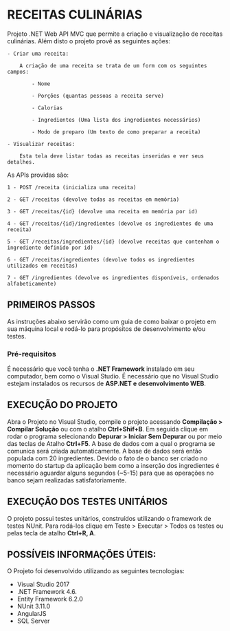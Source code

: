 # RECEITAS CULINÁRIAS

Projeto .NET Web API MVC que permite a criação e visualização de receitas culinárias. Além disto  o projeto provê as seguintes ações:

    - Criar uma receita:

        A criação de uma receita se trata de um form com os seguintes campos:

            - Nome

            - Porções (quantas pessoas a receita serve)

            - Calorias

            - Ingredientes (Uma lista dos ingredientes necessários)

            - Modo de preparo (Um texto de como preparar a receita)

    - Visualizar receitas:

        Esta tela deve listar todas as receitas inseridas e ver seus detalhes.

As APIs providas são:
              
    1 - POST /receita (inicializa uma receita)
    
    2 - GET /receitas (devolve todas as receitas em memória)

    3 - GET /receitas/{id} (devolve uma receita em memória por id)

    4 - GET /receitas/{id}/ingredientes (devolve os ingredientes de uma receita)

    5 - GET /receitas/ingredientes/{id} (devolve receitas que contenham o ingrediente definido por id)

    6 - GET /receitas/ingredientes (devolve todos os ingredientes utilizados em receitas)

    7 - GET /ingredientes (devolve os ingredientes disponíveis, ordenados alfabeticamente)
    

## PRIMEIROS PASSOS

As instruções abaixo servirão como um guia de como baixar o projeto em sua máquina local e rodá-lo para propósitos de desenvolvimento e/ou testes.

### Pré-requisitos

É necessário que você tenha o **.NET Framework** instalado em seu computador, bem como o Visual Studio. É necessário que no Visual Studio estejam instalados os recursos de **ASP.NET e desenvolvimento WEB**.

## EXECUÇÃO DO PROJETO

Abra o Projeto no Visual Studio, compile o projeto acessando **Compilação > Compilar Solução** ou com o atalho **Ctrl+Shif+B**. Em seguida clique em rodar o programa selecionando **Depurar > Iniciar Sem Depurar** ou por meio das teclas de Atalho **Ctrl+F5**. A base de dados com a qual o programa se comunica será criada automaticamente. A base de dados será então populada com 20 ingredientes. Devido o fato de o banco ser criado no momento do startup da aplicação bem como a inserção dos ingredientes é necessário aguardar alguns segundos (~5-15) para que as operações no banco sejam realizadas satisfatoriamente.


## EXECUÇÃO DOS TESTES UNITÁRIOS

O projeto possui testes unitários, construídos utilizando o framework de testes NUnit. Para rodá-los clique em Teste > Executar > Todos os testes ou pelas tecla de atalho **Ctrl+R, A**.

## POSSÍVEIS INFORMAÇÕES ÚTEIS:

O Projeto foi desenvolvido utilizando as seguintes tecnologias:

- Visual Studio 2017
- .NET Framework 4.6.
- Entity Framework 6.2.0
- NUnit 3.11.0
- AngularJS 
- SQL Server
